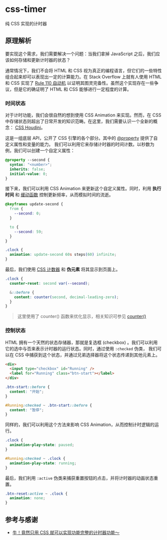 # css-timer

纯 CSS 实现的计时器

## 原理解析

要实现这个需求，我们需要解决一个问题：当我们拿掉 JavaScript 之后，我们应该如何存储和更新计时器的状态？

通常情况下，我们不会将 HTML 和 CSS 视为真正的编程语言，但它们的一些特性组合起来却可以表现出一定的计算能力。在 Stack
Overflow 上就有人使用 HTML 和 CSS 实现了
[Rule 110 自动机](https://en.wikipedia.org/wiki/Rule_110) 以证明其图灵完备性。虽然这个实现存在一些争议，但是它的确证明了
HTML 和 CSS 能够进行一定程度的计算。

### 时间状态

对于计时功能，我们会很自然的想到使用 CSS Animation 来实现。然而，在 CSS 中存储状态则超出了日常开发的知识范畴。在这里，我们需要认识一个全新的概念：
[CSS Houdini](https://developer.mozilla.org/zh-CN/docs/Web/Guide/Houdini)。

这是一组底层 API，公开了 CSS
引擎的各个部分。其中的 [@property](https://developer.mozilla.org/zh-CN/docs/Web/CSS/@property) 提供了自定义属性和变量的能力。
我们可以利用它来存储计时器的时间计数。以秒数为例，我们可以创建一个自定义属性：

```css
@property --second {
  syntax: "<number>";
  inherits: false;
  initial-value: 0;
}
```

接下来，我们可以利用 CSS Animation 来更新这个自定义属性。同时，利用 **执行时间**
和 [缓动函数](https://developer.mozilla.org/zh-CN/docs/Web/CSS/easing-function)
控制更新频率，从而模拟时间的流逝。

```css
@keyframes update-second {
  from {
    --second: 0;
  }

  to {
    --second: 59;
  }
}

.clock {
  animation: update-second 60s steps(60) infinite;
}
```

最后，我们使用 [CSS 计数器](https://developer.mozilla.org/zh-CN/docs/Web/CSS/CSS_counter_styles/Using_CSS_counters) 和
**伪元素** 将其显示到页面上。

```css
.clock {
  counter-reset: second var(--second);

  &::before {
    content: counter(second, decimal-leading-zero);
  }
}
```

> 这里使用了 counter()
> 函数来优化显示，相关知识可参见 [counter()](https://developer.mozilla.org/zh-CN/docs/Web/CSS/counter)

### 控制状态

HTML 拥有一个天然的状态存储器，那就是复选框 (checkbox)
。我们可以利用它的选中与否来表示计时器的运行状态。同时，通过使用 `:checked` 伪类，
我们可以在 CSS 中捕获到这个状态，并通过兄弟选择器将这个状态传递到其他元素上。

```html
<div>
  <input type="checkbox" id="Running" />
  <label for="Running" class="btn-start"></label>
</div>
```

```css
.btn-start::before {
  content: "开始";
}

#Running:checked ~ .btn-start::before {
  content: "暂停";
}
```

同样的，我们可以利用这个方法来影响 CSS Animation，从而控制计时逻辑的运行。

```css
.clock {
  animation-play-state: paused;
}

#Running:checked ~ .clock {
  animation-play-state: running;
}
```

最后，我们利用 `:active` 伪类来捕获重置按钮的点击，并将计时器的动画状态重置。

```css
.btn-reset:active ~ .clock {
  animation: none;
}
```

## 参考与感谢

- [牛！竟然只用 CSS 就可以实现功能完整的计时器功能～](https://www.bilibili.com/video/BV1bN411u7nZ/)
